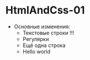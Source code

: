 # HtmlAndCss-01

- Основные изменения:
  - Текстовые строки !!!
  - Регулярки
  - Ещё одна строка
  - Hello world
